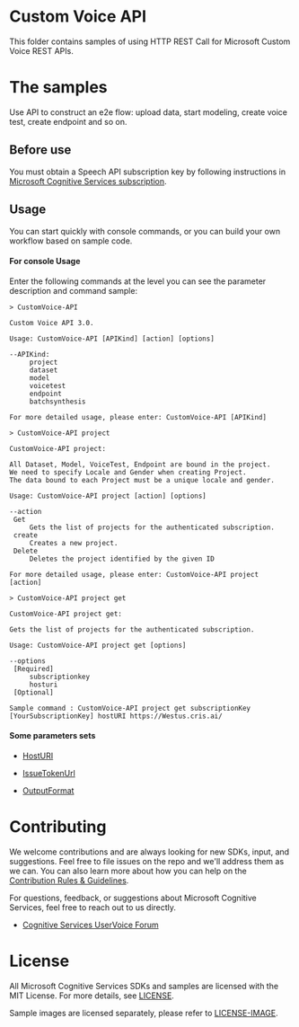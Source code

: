 Custom Voice API
===============================

This folder contains samples of using HTTP REST Call for Microsoft Custom Voice REST APIs.

The samples
===========

Use API to construct an e2e flow: upload data, start modeling, create voice test, create endpoint and so on.

Before use
----------------

You must obtain a Speech API subscription key by following instructions in [Microsoft Cognitive Services subscription](<https://docs.microsoft.com/en-us/azure/cognitive-services/speech-service/get-started#create-a-speech-resource-in-azure>).



Usage
----------------

You can start quickly with console commands, or you can build your own workflow based on sample code.

#### For console Usage

Enter the following commands at the level you can see the parameter description and command sample:

```
> CustomVoice-API
```
```
Custom Voice API 3.0.

Usage: CustomVoice-API [APIKind] [action] [options]

--APIKind:
     project
     dataset
     model
     voicetest
     endpoint
     batchsynthesis

For more detailed usage, please enter: CustomVoice-API [APIKind]
```
```
> CustomVoice-API project
```
```
CustomVoice-API project:

All Dataset, Model, VoiceTest, Endpoint are bound in the project.
We need to specify Locale and Gender when creating Project.
The data bound to each Project must be a unique locale and gender.

Usage: CustomVoice-API project [action] [options]

--action
 Get
     Gets the list of projects for the authenticated subscription.
 create
     Creates a new project.
 Delete
     Deletes the project identified by the given ID

For more detailed usage, please enter: CustomVoice-API project [action]
```
```
> CustomVoice-API project get
```
```
CustomVoice-API project get:

Gets the list of projects for the authenticated subscription.

Usage: CustomVoice-API project get [options]

--options
 [Required]
     subscriptionkey
     hosturi
 [Optional]

Sample command : CustomVoice-API project get subscriptionKey [YourSubscriptionKey] hostURI https://Westus.cris.ai/
```

#### Some parameters sets

- [HostURI](<https://docs.microsoft.com/en-us/azure/cognitive-services/speech-service/regions#speech-to-text-text-to-speech-and-translation>)

- [IssueTokenUrl](<https://docs.microsoft.com/en-us/azure/cognitive-services/speech-service/rest-text-to-speech#how-to-get-an-access-token>)

- [OutputFormat](<https://docs.microsoft.com/en-us/azure/cognitive-services/speech-service/rest-text-to-speech#audio-outputs>)

Contributing
============
We welcome contributions and are always looking for new SDKs, input, and
suggestions. Feel free to file issues on the repo and we'll address them as we can. You can also learn more about how you can help on the [Contribution
Rules & Guidelines](</CONTRIBUTING.md>).

For questions, feedback, or suggestions about Microsoft Cognitive Services, feel free to reach out to us directly.

-   [Cognitive Services UserVoice Forum](<https://cognitive.uservoice.com>)

License
=======

All Microsoft Cognitive Services SDKs and samples are licensed with the MIT License. For more details, see
[LICENSE](</LICENSE.md>).

Sample images are licensed separately, please refer to [LICENSE-IMAGE](</LICENSE-IMAGE.md>).
